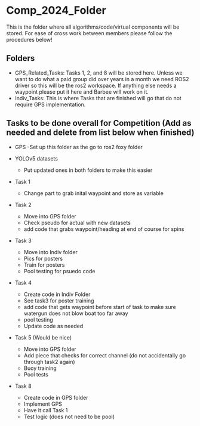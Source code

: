 # Comp_2024_Folder

This is the folder where all algorithms/code/virtual components will be stored. For ease of cross work between members please follow the procedures below!

## Folders

- GPS_Related_Tasks: Tasks 1, 2, and 8 will be stored here. Unless we want to do what a paid group did over years in a month we need ROS2 driver so this will be the ros2 workspace. If anything else needs a waypoint please put it here and Barbee will work on it. 
- Indiv_Tasks: This is where Tasks that are finished will go that do not require GPS implementation. 

## Tasks to be done overall for Competition (Add as needed and delete from list below when finished)
- GPS
	-Set up this folder as the go to ros2 foxy folder
- YOLOv5 datasets
	- Put updated ones in both folders to make this easier
- Task 1
	- Change part to grab inital waypoint and store as variable
- Task 2 
	- Move into GPS folder
	- Check pseudo for actual with new datasets
	- add code that grabs waypoint/heading at end of course for spins
- Task 3
	- Move into Indiv folder
	- Pics for posters
	- Train for posters
	- Pool testing for psuedo code
- Task 4
	- Create code in Indiv Folder
	- See task3 for poster training
	- add code that gets waypoint before start of task to make sure watergun does not blow boat too far away
	- pool testing 
	- Update code as needed
   
- Task 5 (Would be nice)
	- Move into GPS folder
	- Add piece that checks for correct channel (do not accidentally go through task2 again)
	- Buoy training
	- Pool tests
- Task 8
	- Create code in GPS folder
	- Implement GPS
	- Have it call Task 1
	- Test logic (does not need to be pool)

